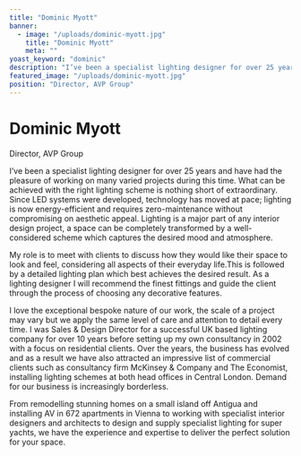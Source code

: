 ```yaml
---
title: "Dominic Myott"
banner: 
  - image: "/uploads/dominic-myott.jpg"
    title: "Dominic Myott"
    meta: ""
yoast_keyword: "dominic"
description: "I’ve been a specialist lighting designer for over 25 years and have had the pleasure of working on many varied projects during this time."
featured_image: "/uploads/dominic-myott.jpg"
position: "Director, AVP Group"
---
```


# Dominic Myott

Director, AVP Group

I’ve been a specialist lighting designer for over 25 years and have had the pleasure of working on many varied projects during this time. What can be achieved with the right lighting scheme is nothing short of extraordinary. Since LED systems were developed, technology has moved at pace; lighting is now energy-efficient and requires zero-maintenance without compromising on aesthetic appeal. Lighting is a major part of any interior design project, a space can be completely transformed by a well-considered scheme which captures the desired mood and atmosphere.

My role is to meet with clients to discuss how they would like their space to look and feel, considering all aspects of ​their ​everyday life​. ​This is followed by a ​detailed lighting plan which best achieve​s​ the desired result. As a lighting designer I will ​recommend​ the ​finest fittings and guide ​the client ​through the process of choosing any decorative features.

I love the ​exceptional ​bespoke nature of our work, the scale of a project may vary but we apply the same ​level of care and attention to detail every time. I was Sales & Design Director for a successful UK based lighting company for over 10 years before setting up my own consultancy in 2002 with a focus on residential clients. Over the years, the business has evolved and ​as a result we have also attracted an impressive list of commercial clients​ such as consultancy firm McKinsey & Company and The Economist, installing lighting schemes​ at​ ​both head offices in Central London. ​Demand for our business is increasingly borderless.
 
From remodelling stunning homes on a small island off Antigua and installing AV in 672 apartments in Vienna​ ​to working ​with specialist interior designers and architects to design and supply specialist lighting for super yachts, ​we have the experience and expertise to deliver the perfect solution for your space.
